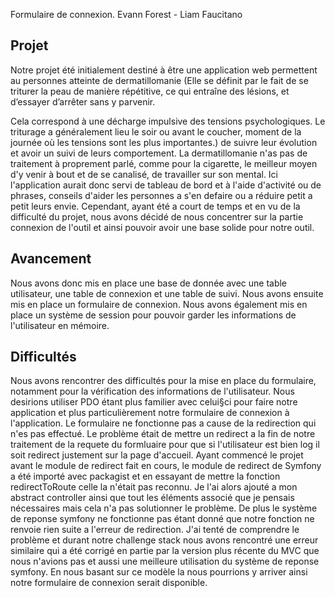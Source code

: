 Formulaire de connexion. Evann Forest - Liam Faucitano

## Projet

Notre projet été initialement destiné à être une application web permettent au personnes atteinte de dermatillomanie (Elle se définit par le fait de se triturer la peau de manière répétitive, ce qui entraîne des lésions, et d’essayer d’arrêter sans y parvenir.

Cela correspond à une décharge impulsive des tensions psychologiques. Le triturage a généralement lieu le soir ou avant le coucher, moment de la journée où les tensions sont les plus importantes.) de suivre leur évolution et avoir un suivi de leurs comportement. La dermatillomanie n'as pas de traitement à proprement parlé, comme pour la cigarette, le meilleur moyen d'y venir à bout et de se canalisé, de travailler sur son mental. Ici l'application aurait donc servi de tableau de bord et à l'aide d'activité ou de phrases, conseils d'aider les personnes a s'en defaire ou a réduire petit a petit leurs envie. Cependant, ayant été a court de temps et en vu de la difficulté du projet, nous avons décidé de nous concentrer sur la partie connexion de l'outil et ainsi pouvoir avoir une base solide pour notre outil.

## Avancement

Nous avons donc mis en place une base de donnée avec une table utilisateur, une table de connexion et une table de suivi. Nous avons ensuite mis en place un formulaire de connexion. Nous avons également mis en place un système de session pour pouvoir garder les informations de l'utilisateur en mémoire.

## Difficultés

Nous avons rencontrer des difficultés pour la mise en place du formulaire, notamment pour la vérification des informations de l'utilisateur. Nous desirions utiliser PDO étant plus familier avec celui§ci pour faire notre application et plus particulièrement notre formulaire de connexion à l'application. Le formulaire ne fonctionne pas a cause de la redirection qui n'es pas effectué. Le problème était de mettre un redirect a la fin de notre traitement de la requete du formluaire pour que si l'utilisateur est bien log il soit redirect justement sur la page d'accueil. Ayant commencé le projet avant le module de redirect fait en cours, le module de redirect de Symfony a été importé avec packagist et en essayant de mettre la fonction redirectToRoute celle la n'était pas reconnu. Je l'ai alors ajouté a mon abstract controller ainsi que tout les éléments associé que je pensais nécessaires mais cela n'a pas solutionner le problème. De plus le système de reponse symfony ne fonctionne pas étant donné que notre fonction ne renvoie rien suite a l'erreur de redirection. J'ai tenté de comprendre le problème et durant notre challenge stack nous avons rencontré une erreur similaire qui a été corrigé en partie par la version plus récente du MVC que nous n'avions pas et aussi une meilleure utilisation du système de reponse symfony. En nous basant sur ce modèle la nous pourrions y arriver ainsi notre formulaire de connexion serait disponible.

